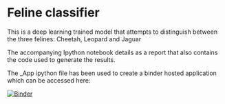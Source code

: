 # Feline classifier
This is a deep learning trained model that attempts to distinguish between the three felines: Cheetah, Leopard and Jaguar

The accompanying Ipython notebook details as a report that also contains the code used to generate the results.

The _App ipython file has been used to create a binder hosted application which can be accessed here:

[![Binder](https://mybinder.org/badge_logo.svg)](https://mybinder.org/v2/gh/krishnans14/feline_classifier/HEAD?urlpath=voila%2Frender%2FFeline_Classifier_App.ipynb)